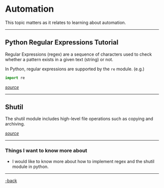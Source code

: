 # Automation

This topic matters as it relates to learning about automation.

---

## Python Regular Expressions Tutorial

Regular Expressions (regex) are a sequence of characters used to check whether a pattern exists in a given text (string) or not.

In Python, regular expressions are supported by the `re` module. (e.g.)

```python
import re
```

[*source*](https://www.datacamp.com/tutorial/python-regular-expression-tutorial)

---

## Shutil

The shutil module includes high-level file operations such as copying and archiving.



[*source*](https://pymotw.com/3/shutil/)

---

### Things I want to know more about

* I would like to know more about how to implement regex and the shutil module in python. 

---

[-back](https://alexriverau.github.io/reading-notes/code401)
